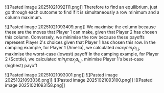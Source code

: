 ![[Pasted image 20251021092111.png]]
Therefore to find an equilibrium, just go through each outcome to find if it is simultaneously a row minimum and a column maximum.

![[Pasted image 20251021093409.png]]
We maximise the column because these are the moves that Player 1 can make, given that Player 2 has chosen this column. Conversely, we minimise the row because these payoffs represent Player 2's choices given that Player 1 has chosen this row.
In the camping example, for Player 1 (Amelia), we calculated $max_i min_j a_{i,j}$, maximise the worst-case (lowest) payoff
In the camping example, for Player 2 (Scottie), we calculated $min_j max_j a_{i,j}$, minimise Player 1's best-case (highest) payoff

![[Pasted image 20251021093001.png]]
![[Pasted image 20251021093036.png]]
![[Pasted image 20251021093100.png]]
![[Pasted image 20251021093158.png]]
